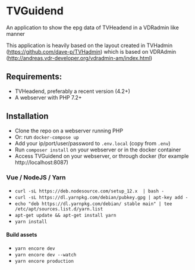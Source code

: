 # TVGuidend
An application to show the epg data of TVHeadend in a VDRadmin like manner

This application is heavily based on the layout created in TVHadmin (https://github.com/dave-p/TVHadmin) which is based on VDRAdmin (http://andreas.vdr-developer.org/vdradmin-am/index.html)

## Requirements:
- TVHeadend, preferably a recent version (4.2+)
- A webserver with PHP 7.2+

## Installation
- Clone the repo on a webserver running PHP
- Or: run `docker-compose up`
- Add your ip/port/user/password to `.env.local` (copy from `.env`)
- Run `composer install` on your webserver or in the docker container
- Access TVGuidend on your webserver, or through docker (for example http://localhost:8087)

### Vue / NodeJS / Yarn
- `curl -sL https://deb.nodesource.com/setup_12.x  | bash -`
- `curl -sL https://dl.yarnpkg.com/debian/pubkey.gpg | apt-key add -`
- `echo "deb https://dl.yarnpkg.com/debian/ stable main" | tee /etc/apt/sources.list.d/yarn.list`
- `apt-get update && apt-get install yarn`
- `yarn install`

#### Build assets
- `yarn encore dev`
- `yarn encore dev --watch`
- `yarn encore production`
